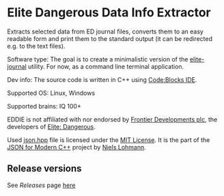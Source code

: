 # Elite Dangerous Data Info Extractor
Extracts selected data from ED journal files, converts them to an easy readable form and print them to the standard output (it can be redirected e.g. to the text files).

Software type: The goal is to create a minimalistic version of the [elite-journal](https://github.com/willyb321/elite-journal/blob/develop/readme.md) utility. For now, as a command line terminal application.

Dev info: The source code is written in C++ using [Code:Blocks IDE](https://www.codeblocks.org/).

Supported OS: Linux, Windows

Supported brains: IQ 100+

EDDIE is not affiliated with nor endorsed by [Frontier Developments plc](http://frontier.co.uk/), the developers of [Elite: Dangerous](https://www.elitedangerous.com/).

Used [json.hpp](https://github.com/xpedros-hub/EDDIE/blob/main/json.hpp) file is licensed under the [MIT License](http://opensource.org/licenses/MIT). It is the part of the [JSON for Modern C++](https://github.com/nlohmann/json) project by [Niels Lohmann](https://nlohmann.me/).

Release versions
--
See *Releases* page [here](https://github.com/cmdr-xpedros/EDDIE/releases)


